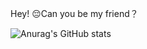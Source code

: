 Hey!
  😔Can you be my friend？

![Anurag's GitHub stats](https://github-readme-stats.vercel.app/api?username=kikulo&show_icons=true&theme=radical)
